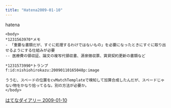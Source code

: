```yaml
---
title: "Hatena2009-01-10"
---
```


hatena

```
<body>
*1231563970*メモ
- 「重要な書類だが、すぐに処理するわけではないもの」を必要になったときにすぐに取り出せるようにする仕組みが必要
-- 医療費の領収証、論文の複写代領収書、源泉徴収票、賃貸契約更新の書類など

*1231573990*トランプ
f:id:nishiohirokazu:20090110165048p:image

ううむ、スペードの位置をcvMatchTemplateで検知して加算合成したんだが、スペードじゃない物をかなり拾ってるな。別の方法が必要か。
</body>
```


[はてなダイアリー 2009-01-10](https://nishiohirokazu.hatenadiary.org/archive/2009/01/10)